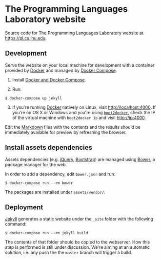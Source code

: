 The Programming Languages Laboratory website
============================================

Source code for The Programming Languages Laboratory website at
<https://pl.cs.jhu.edu>.

Development
-----------

Serve the website on your local machine for development with a container
provided by [Docker][what-is-docker] and managed by
[Docker Compose][docker-compose].

1. Install [Docker and Docker Compose][docker-compose-installation].

2. Run:

  ```console
  $ docker-compose up jekyll
  ```

3. If you're running [Docker][docker] natively on Linux, visit
   <http://localhost:4000>. If you're on OS X or Windows and you're using
   [`boot2docker`][boot2docker], check the IP of the virtual machine with
   `boot2docker ip` and visit <http://ip:4000>.

Edit the [Markdown][kramdown] files with the contents and the results should be
immediately available for preview by refreshing the browser.

Install assets dependencies
---------------------------

Assets dependencies (e.g. [jQuery][jquery], [Bootstrap][bootstrap]) are managed
using [Bower][bower], a package manager for the web.

In order to add a dependency, edit `bower.json` and run:

```console
$ docker-compose run --rm bower
```

The packages are installed under `assets/vendor/`.

Deployment
----------

[Jekyll][jekyll] generates a static website under the `_site` folder with the
following command:

```console
$ docker-compose run --rm jekyll build
```

The contents of that folder should be copied to the webserver. How this step is
performed is still under discussion. We're aiming at an automatic solution,
i.e. any push the the `master` branch will trigger a build.


[jekyll]: http://jekyllrb.com
[bower]: http://bower.io/
[jquery]: http://jquery.com/
[kramdown]: http://kramdown.gettalong.org/quickref.html
[bootstrap]: http://getbootstrap.com/
[what-is-docker]: https://www.docker.com/whatisdocker/
[docker-compose]: http://docs.docker.com/compose/
[docker-compose-installation]: https://docs.docker.com/compose/install/
[boot2docker]: http://boot2docker.io/
[docker]: https://www.docker.com/
